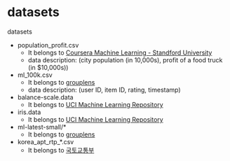 # datasets
datasets

* population_profit.csv
  * It belongs to [Coursera Machine Learning - Standford University](https://www.coursera.org/learn/machine-learning)
  * data description: (city population (in 10,000s), profit of a food truck (in $10,000s))
* ml_100k.csv
  * It belongs to [grouplens](https://grouplens.org)
  * data description: (user ID, item ID, rating, timestamp)
* balance-scale.data
  * It belongs to [UCI Machine Learning Repository](http://archive.ics.uci.edu/ml/datasets/balance+scale)
* iris.data
  * It belongs to [UCI Machine Learning Repository](https://archive.ics.uci.edu/ml/datasets/iris)
* ml-latest-small/*
  * It belongs to [grouplens](https://grouplens.org/)
* korea_apt_rtp_*.csv
  * It belongs to [국토교통부](http://rt.molit.go.kr/)
